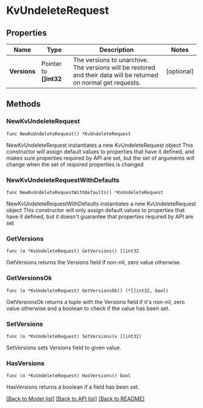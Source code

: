 # KvUndeleteRequest

## Properties

Name | Type | Description | Notes
------------ | ------------- | ------------- | -------------
**Versions** | Pointer to **[]int32** | The versions to unarchive. The versions will be restored and their data will be returned on normal get requests. | [optional] 

## Methods

### NewKvUndeleteRequest

`func NewKvUndeleteRequest() *KvUndeleteRequest`

NewKvUndeleteRequest instantiates a new KvUndeleteRequest object
This constructor will assign default values to properties that have it defined,
and makes sure properties required by API are set, but the set of arguments
will change when the set of required properties is changed

### NewKvUndeleteRequestWithDefaults

`func NewKvUndeleteRequestWithDefaults() *KvUndeleteRequest`

NewKvUndeleteRequestWithDefaults instantiates a new KvUndeleteRequest object
This constructor will only assign default values to properties that have it defined,
but it doesn't guarantee that properties required by API are set

### GetVersions

`func (o *KvUndeleteRequest) GetVersions() []int32`

GetVersions returns the Versions field if non-nil, zero value otherwise.

### GetVersionsOk

`func (o *KvUndeleteRequest) GetVersionsOk() (*[]int32, bool)`

GetVersionsOk returns a tuple with the Versions field if it's non-nil, zero value otherwise
and a boolean to check if the value has been set.

### SetVersions

`func (o *KvUndeleteRequest) SetVersions(v []int32)`

SetVersions sets Versions field to given value.

### HasVersions

`func (o *KvUndeleteRequest) HasVersions() bool`

HasVersions returns a boolean if a field has been set.


[[Back to Model list]](../README.md#documentation-for-models) [[Back to API list]](../README.md#documentation-for-api-endpoints) [[Back to README]](../README.md)


